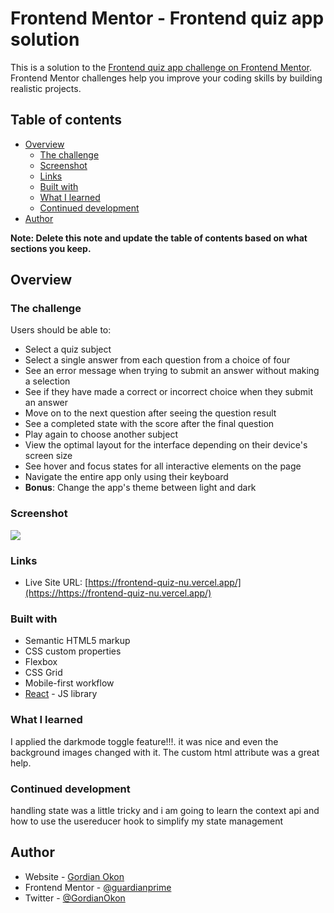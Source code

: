# Frontend Mentor - Frontend quiz app solution

This is a solution to the [Frontend quiz app challenge on Frontend Mentor](https://www.frontendmentor.io/challenges/frontend-quiz-app-BE7xkzXQnU). Frontend Mentor challenges help you improve your coding skills by building realistic projects.

## Table of contents

- [Overview](#overview)
  - [The challenge](#the-challenge)
  - [Screenshot](#screenshot)
  - [Links](#links)
  - [Built with](#built-with)
  - [What I learned](#what-i-learned)
  - [Continued development](#continued-development)
- [Author](#author)

**Note: Delete this note and update the table of contents based on what sections you keep.**

## Overview

### The challenge

Users should be able to:

- Select a quiz subject
- Select a single answer from each question from a choice of four
- See an error message when trying to submit an answer without making a selection
- See if they have made a correct or incorrect choice when they submit an answer
- Move on to the next question after seeing the question result
- See a completed state with the score after the final question
- Play again to choose another subject
- View the optimal layout for the interface depending on their device's screen size
- See hover and focus states for all interactive elements on the page
- Navigate the entire app only using their keyboard
- **Bonus**: Change the app's theme between light and dark

### Screenshot

![](./screenshot.png)

### Links

- Live Site URL: [https://frontend-quiz-nu.vercel.app/](https://https://frontend-quiz-nu.vercel.app/)

### Built with

- Semantic HTML5 markup
- CSS custom properties
- Flexbox
- CSS Grid
- Mobile-first workflow
- [React](https://reactjs.org/) - JS library

### What I learned

I applied the darkmode toggle feature!!!. it was nice and even the background images changed with it.
The custom html attribute was a great help.

### Continued development

handling state was a little tricky and i am going to learn the context api and how to use the usereducer hook to simplify my state management

## Author

- Website - [Gordian Okon](https://www.gordian-okon.vercel.app)
- Frontend Mentor - [@guardianprime](https://www.frontendmentor.io/profile/guardianprime)
- Twitter - [@GordianOkon](https://www.twitter.com/GordianOkon)
